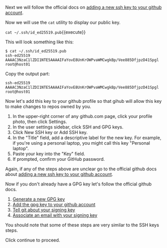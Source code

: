Next we will follow the official docs on [adding a new ssh key to your github account](https://help.github.com/en/articles/adding-a-new-ssh-key-to-your-github-account).

Now we will use the `cat` utility to display our public key.

`cat ~/.ssh/id_ed25519.pub`{{execute}}

This will look something like this:

```
$ cat ~/.ssh/id_ed25519.pub
ssh-ed25519 AAAAC3NzaC1lZDI1NTE5AAAAIFaYovE8UnKrOWPvaWMCwgkBp/Vee885DfjpzD41Spgl root@host01
```

Copy the output part:

```
ssh-ed25519 AAAAC3NzaC1lZDI1NTE5AAAAIFaYovE8UnKrOWPvaWMCwgkBp/Vee885DfjpzD41Spgl root@host01
```

Now let's add this key to your github profile so that gihub will allow
this key to make changes to repos owned by you.

1. In the upper-right corner of any github.com page, click your profile photo, then
click Settings.
1. In the user settings sidebar, click SSH and GPG keys.
1. Click New SSH key or Add SSH key.
1. In the "Title" field, add a descriptive label for the new key. For example, if you're using a personal laptop, you might call this key "Personal laptop".
1. Paste your key into the "Key" field.
1. If prompted, confirm your GitHub password.

Again, if any of the steps above are unclear go to the official github docs about [adding a new ssh key to your github account](https://help.github.com/en/articles/adding-a-new-ssh-key-to-your-github-account).

Now if you don't already have a GPG key let's follow the official github docs.

1. [Generate a new GPG key](https://help.github.com/en/github/authenticating-to-github/generating-a-new-gpg-key)
1. [Add the gpg key to your github account](https://help.github.com/en/articles/adding-a-new-gpg-key-to-your-github-account)
1. [Tell git about your signing key](https://help.github.com/en/articles/telling-git-about-your-signing-key)
1. [Associate an email with your signing key](https://help.github.com/en/github/authenticating-to-github/associating-an-email-with-your-gpg-key)

You should note that some of these steps are very similar to the SSH keys steps.

Click continue to proceed.

